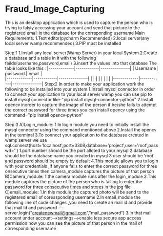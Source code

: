# Fraud_Image_Capturing
This is an desktop application which is used to capture the person who is trying to falsly accessing your account and send that picture to the registered email in the database for the correponding username
Main Requirements:
1.Text editor(pycharm Recommended)
2.local server(any local server wamp recommended)
3.PIP must be installed

Step:1
1.Install any local server(Wamp Server) in your local System 
2.Create a database and  a table in it with the following feilds(username,password,email)
3.insert the values into that database
  The table looks like this :
  |-------------|------------|---------------|
  | Username    | password   |     email     |     
  |-------------|------------|---------------|
  |             |            |               |
  |             |            |               |
  |-------------|------------|---------------|
Step:2
In order to make your application work the following to be installed into your system
1.Install mysql connector in order to connect your application to your local server wamp
  you can use pip to install mysql connector like-"pip install mysql-connector-python"
2.Install opencv inorder to capture the image of the person if he/she fails to attempt the correct password for three times
  you can install opencv using the command="pip install opencv-python"

Step:3
A)Login_module:
    1.In login module you need to initially install the mysql connector using the command mentioned above
    2.Install the opencv in the terminal
    3.To connect your application to the database created in wamp server we use 
           sql.connect(host='localhost',port=3308,database='project',user='root',passwd='')
                1.port number should be the port alloted to your mysql
                2.database should be the database name you created in mysql
                3.user should be 'root' and password should be empty by default
     4.This module allows you to login with your credentials ,if anyone fails to enter the correct password for three onsecutive times then camera_module captures the picture of that person
 B)Camera_module:
    1.the camera module runs after the login_module
    2.This module captures the picture of the person who is failing to enter the password for three consecutive times and stores in the jpg file
 C)email_module:
    1.In this module the captured photo will be send to the registered email of coressponding username
    2.In email_module the following line of code changes ,you need to create an mail id and provide that mail Id and password
           ---server.login("createnewmail@gmail.com","mail_password")
    3.In that mail account under account-->settings-->enable less secure app access permission
 now you can see the picture of that person in the mail of corresponding username
       
                
            
               



